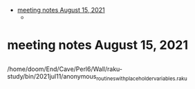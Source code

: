 - [meeting notes August 15, 2021](#org48405b3)
  - [](#orgc647cb2)


<a id="org48405b3"></a>

# meeting notes August 15, 2021


<a id="orgc647cb2"></a>

## 

/home/doom/End/Cave/Perl6/Wall/raku-study/bin/2021jul11/anonymous<sub>routines</sub><sub>with</sub><sub>placeholder</sub><sub>variables.raku</sub>
